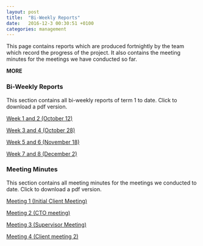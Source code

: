 ```yaml
---
layout: post
title:  "Bi-Weekly Reports"
date:   2016-12-3 00:30:51 +0100
categories: management
---
```


This page contains reports which are produced fortnightly by the team which record the progress of the project. It also contains the meeting minutes for the meetings we have conducted so far.

__MORE__

<h3 class="section-header">Bi-Weekly Reports</h3>
This section contains all bi-weekly reports of term 1 to date. Click to download a pdf version.

<a href="https://github.com/mbellgb/syseng19-docs/raw/master/biweekly-reports/2016-10-12.pdf" class="btn btn-primary">Week 1 and 2 (October 12)</a>

<a href="https://github.com/mbellgb/syseng19-docs/raw/master/biweekly-reports/2016-10-28.pdf" class="btn btn-primary">Week 3 and 4 (October 28)</a>

<a href="https://github.com/mbellgb/syseng19-docs/raw/master/biweekly-reports/2016-11-18.pdf" class="btn btn-primary">Week 5 and 6 (November 18)</a>

<a href="https://github.com/mbellgb/syseng19-docs/raw/master/biweekly-reports/2016-12-02.pdf" class="btn btn-primary">Week 7 and 8 (December 2)</a>

<h3 class="section-header">Meeting Minutes</h3>
This section contains all meeting minutes for the meetings we conducted to date. Click to download a pdf version.

<a href="https://github.com/mbellgb/syseng19-docs/raw/master/meeting%20minutes/meeting%201.pdf" class="btn btn-primary">Meeting 1 (Initial Client Meeting)</a>

<a href="https://github.com/mbellgb/syseng19-docs/raw/master/meeting%20minutes/meeting%202.pdf" class="btn btn-primary">Meeting 2 (CTO meeting)</a>

<a href="https://github.com/mbellgb/syseng19-docs/raw/master/meeting%20minutes/meeting%203.pdf" class="btn btn-primary">Meeting 3 (Supervisor Meeting)</a>

<a href="https://github.com/mbellgb/syseng19-docs/raw/master/meeting%20minutes/meeting%204.pdf" class="btn btn-primary">Meeting 4 (Client meeting 2)</a>